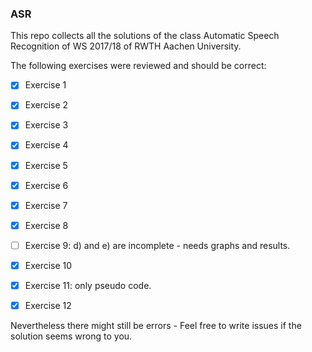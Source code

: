### ASR

This repo collects all the solutions of the class Automatic Speech Recognition of WS 2017/18 of RWTH Aachen University. 

The following exercises were reviewed and should be correct:

- [x] Exercise 1 
- [x] Exercise 2
- [x] Exercise 3 
- [x] Exercise 4 
- [x] Exercise 5 
- [x] Exercise 6 
- [x] Exercise 7 
- [x] Exercise 8 
- [ ] Exercise 9: d) and e) are incomplete - needs graphs and results. 
- [x] Exercise 10 
- [x] Exercise 11: only pseudo code.
- [x] Exercise 12  





Nevertheless there might still be errors -  Feel free to write issues if the solution seems wrong to you.
